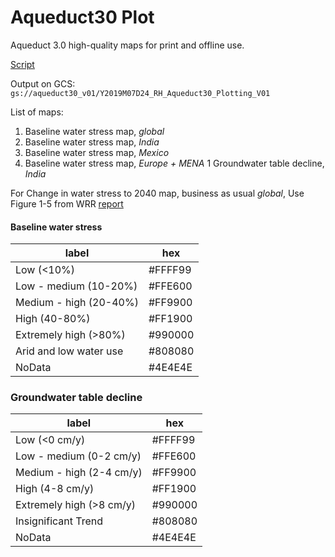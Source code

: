 # Aqueduct30 Plot
Aqueduct 3.0 high-quality maps for print and offline use.


[Script](https://colab.research.google.com/drive/1HwpIM2NebiEX6RkcWAAFjLrd6evACZ94)

Output on GCS:  
`gs://aqueduct30_v01/Y2019M07D24_RH_Aqueduct30_Plotting_V01`

List of maps:  

1. Baseline water stress map, *global* 
1. Baseline water stress map, *India*
1. Baseline water stress map, *Mexico* 
1. Baseline water stress map, *Europe + MENA* 
1 Groundwater table decline, *India*

For
Change in water stress to 2040 map, business as usual *global*, Use Figure 1-5 from WRR [report](https://wrr-food.wri.org/sites/default/files/2019-07/WRR_Food_Full_Report_0.pdf)



#### Baseline water stress
|label| hex |
| --- | --- | 
|Low (<10%)|#FFFF99 |
|Low - medium (10-20%)|#FFE600 |
|Medium - high (20-40%)|#FF9900 |
|High (40-80%)|#FF1900 |
|Extremely high (>80%)|#990000 |
|Arid and low water use | #808080 |
|NoData |#4E4E4E |



### Groundwater table decline

|label| hex |
| --- | --- | 
|Low (<0 cm/y)|#FFFF99 |
|Low - medium (0-2 cm/y)|#FFE600 |
|Medium - high (2-4 cm/y)|#FF9900 |
|High (4-8 cm/y)|#FF1900 |
|Extremely high (>8 cm/y)|#990000 |
|Insignificant Trend| #808080 |
|NoData |#4E4E4E |



